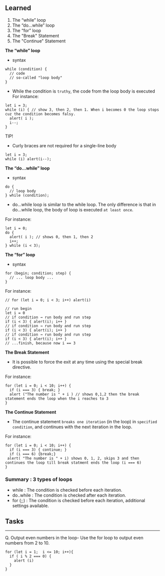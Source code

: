 ## Learned
1. The “while” loop
2. The “do…while” loop
3. The “for” loop
4. The "Break" Statement
5. The "Continue" Statement

**The “while” loop**
- syntax
```
while (condition) {
  // code
  // so-called "loop body"
}
```
- While the condition is `truthy`, the code from the loop body is executed
For instance:
```
let i = 3;
while (i) { // show 3, then 2, then 1. When i becomes 0 the loop stops cuz the condition becomes falsy.
  alert( i );
  i--;
}
```

TIP!
- Curly braces are not required for a single-line body
```
let i = 3;
while (i) alert(i--);
```

**The “do…while” loop**
- syntax
```
do {
  // loop body
} while (condition);
```
- do...while loop is similar to the while loop. The only difference is that in do…while loop, the body of loop is executed `at least once`.

For instance:
```
let i = 0;
do {
  alert( i ); // shows 0, then 1, then 2
  i++;
} while (i < 3);
```

**The “for” loop**
- syntax
```
for (begin; condition; step) {
  // ... loop body ...
}
```

For instance: 
```
// for (let i = 0; i < 3; i++) alert(i)

// run begin
let i = 0
// if condition → run body and run step
if (i < 3) { alert(i); i++ }
// if condition → run body and run step
if (i < 3) { alert(i); i++ }
// if condition → run body and run step
if (i < 3) { alert(i); i++ }
// ...finish, because now i == 3
```

**The Break Statement**
- It is possible to force the exit at any time using the special break directive.

For instance:
```
for (let i = 0; i < 10; i++) {
  if (i === 3) { break; } 
  alert ("The number is " + i ) // shows 0,1,2 then the break statement ends the loop when the i reaches to 3 
}
```

**The Continue Statement**
- The continue statement `breaks one iteration` (in the loop) in `specified condition`, and continues with the next iteration in the loop.

For instance:
```
for (let i = 0; i < 10; i++) {
  if (i === 3) { continue; }
  if (i === 6) {break;}
 alert( "The number is " + i) shows 0, 1, 2, skips 3 and then continues the loop till break statment ends the loop (i === 6)
}
```

### Summary : 3 types of loops
- while : The condition is checked before each iteration.
- do..while : The condition is checked after each iteration.
- for (;;) : The condition is checked before each iteration, additional settings available.


## Tasks
---
Q. Output even numbers in the loop- Use the for loop to output even numbers from 2 to 10.
```
for (let i = 1;  i <= 10; i++){
  if ( i % 2 === 0) {
    alert (i)
  }
}
```
